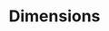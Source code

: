 ---
bigquery: https://console.cloud.google.com/bigquery?p=covid-19-dimensions-ai&page=table&d=data&t=publications
contributors: Digital Science, https://www.digital-science.com/
cost: Free for personal, non-commercial use.
description: Dimensions contains more than 100 million publications, ranging from
  articles published in scholarly journals, books and book chapters, to preprints
  and conference proceedings. All publications are contextualized with linked data
  sets, funding, publications, patents, clinical trials, and policy documents. You
  can also view associated categories, funders, institutions, and researcher profiles.
documentation: https://docs.dimensions.ai/bigquery/index.html
last_edit: 04/10/2022, 08:45:08
location: https://www.dimensions.ai/products/free/
maintained_by: Digital Science, https://www.digital-science.com/
schema_fields:
- authors
- wikipedia_url
- category_for
- date_imported_gbq
- description
- id
- granted_year
- end_year
- foa_number
- current_assignee_orgs
- date_inserted
- brief_title
- title
- date_modified
- filing_year
- embargo_date
- book_series_title
- original_assignee_countries
- associated_grant_ids
- organisation_details
- address
- type
- repository_name
- clinical_trial_ids
- patent_ids
- funder_orgs
- registry
- phase
- jurisdiction
- ipcr
- category_hrcs_rac
- category_sdg
- resulting_publication_ids
- mesh_terms
- pmcid
- repository_id
- associated_publication_pmid
- funder_org_acronyms
- aliases
- funder_org_state_codes
- category_bra
- cited_by_ids
- created_date
- repository_url
- funding_aud
- associated_publication_arxiv_id
- priority_year
- name
- current_assignee
- reference_ids
- assignee_countries
- original_assignee
- assignee_orgs
- start_year
- funding_amount
- concepts
- links
- funder_org
- gender
- publication_ids
- category_rcdc
- funding_nzd
- family_id
- altmetrics
- types
- conference
- investigators
- open_access_categories
- linkout
- category_hrcs_hc
- book_title
- funder_org_countries
- relationships
- research_org_state_names
- granted_date
- pmid
- filing_status
- researcher_ids
- isbn
- license
- funder_org_cities
- research_org_cities
- citation_string
- journal
- end_date
- research_org_city_names
- date_print
- acknowledgements
- acronyms
- funding_details
- established
- subtitles
- email_address
- language
- application_number
- journal_lists
- category_uoa
- external_ids
- publication_date
- mesh_headings
- eisbn
- original_assignee_orgs
- family_members_ids
- abstract
- cpc
- legal_status
- research_org_state_codes
- funding_eur
- inventor_names
- expiration_year
- doi
- research_org_countries
- funding_cny
- legal_events
- resulting_publication_doi
- active_years
- arxiv_id
- source_id
- open_access_categories_v2
- date_online
- conditions
- funding_gbp
- current_assignee_countries
- filing_date
- acronym
- labels
- pages
- status
- research_org_country_names
- start_date
- proceedings_title
- publisher
- associated_publication_doi
- metrics
- grant_number
- year
- funding_cad
- funding_jpy
- expiration_date
- original_title
- funding_currency
- priority_date
- issue
- funding_chf
- citations_count
- associated_publication_id
- funding_usd
- interventions
- original_abstract
- family_count
- kind
- publication_year
- research_orgs
- category_hra
- supporting_grant_ids
- category_icrp_ct
- editors
- parent_id
- volume
- date
- date_normal
- citations
- category_icrp_cso
- funder_countries
- categories
shortname: dimensions
tags:
- scholarly literature
- patents
- funding
- clinical trials
- academic profiles
terms_of_use: 'Use of both the Dimensions COVID-19 dataset and full Dimensions dataset
  are subject to the Dimensions Terms of use: https://www.dimensions.ai/policies-terms-legal '
title: Dimensions
uuid: dcff88bd-fe6b-4fdb-8159-809bf9d7bc1c
---